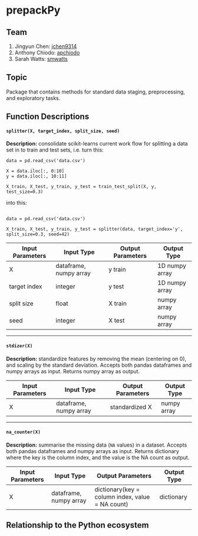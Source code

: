 # prepackPy

## Team
1. Jingyun Chen: [jchen9314](https://github.com/jchen9314)
2. Anthony Chiodo: [apchiodo](https://github.com/apchiodo)
3. Sarah Watts: [smwatts](https://github.com/smwatts)

## Topic

Package that contains methods for standard data staging, preprocessing, and exploratory tasks.

## Function Descriptions

#### `splitter(X, target_index, split_size, seed)`

**Description:** consolidate scikit-learns current work flow for splitting a data set in to train and test sets, i.e. turn this:

```
data = pd.read_csv('data.csv')

X = data.iloc[:, 0:10]
y = data.iloc[:, 10:11]

X_train, X_test, y_train, y_test = train_test_split(X, y, test_size=0.3)

```
into this:

```

data = pd.read_csv('data.csv')

X_train, X_test, y_train, y_test = splitter(data, target_index='y', split_size=0.3, seed=42)

```

| Input Parameters | Input Type             | Output Parameters | Output Type    |
|------------------|------------------------|-------------------|----------------|
| X                | dataframe, numpy array | y train           | 1D numpy array |
| target index     | integer                | y test            | 1D numpy array |
| split size       | float                  | X train           | numpy array    |
| seed             | integer                | X test            | numpy array    |

---

#### `stdizer(X)`

**Description:** standardize features by removing the mean (centering on 0), and scaling by the standard deviation.  Accepts both pandas dataframes and numpy arrays as input.  Returns numpy array as output.

| Input Parameters | Input Type             | Output Parameters | Output Type |
|------------------|------------------------|-------------------|-------------|
| X                | dataframe, numpy array | standardized X    | numpy array |

---

#### `na_counter(X)`

**Description:** summarise the missing data (`NA` values) in a dataset.  Accepts both pandas dataframes and numpy arrays as input.  Returns dictionary where the key is the column index, and the value is the NA count as output.

| Input Parameters | Input Type             | Output Parameters                                | Output Type |
|------------------|------------------------|--------------------------------------------------|-------------|
| X                | dataframe, numpy array | dictionary(key = column index, value = NA count) | dictionary  |

## Relationship to the Python ecosystem